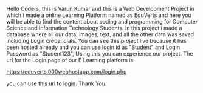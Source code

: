 Hello Coders, this is Varun Kumar and this is a Web Development Project in which i made a online Learning Platform named as EduVerts and 
here you will be able to find the content about coding and programming for Computer Science and Information Technology Students.
In this project i made a database where all our data, images, text, and all the other data was saved including Login credencials.
You can see this project live because it has been hosted already and you can use login id as "Student" and Login Password as "Student123", Using this you can experience our project.
The url for the Login page of our E Learning platform is

https://eduverts.000webhostapp.com/login.php

you can use this url to login.
Thank You.
